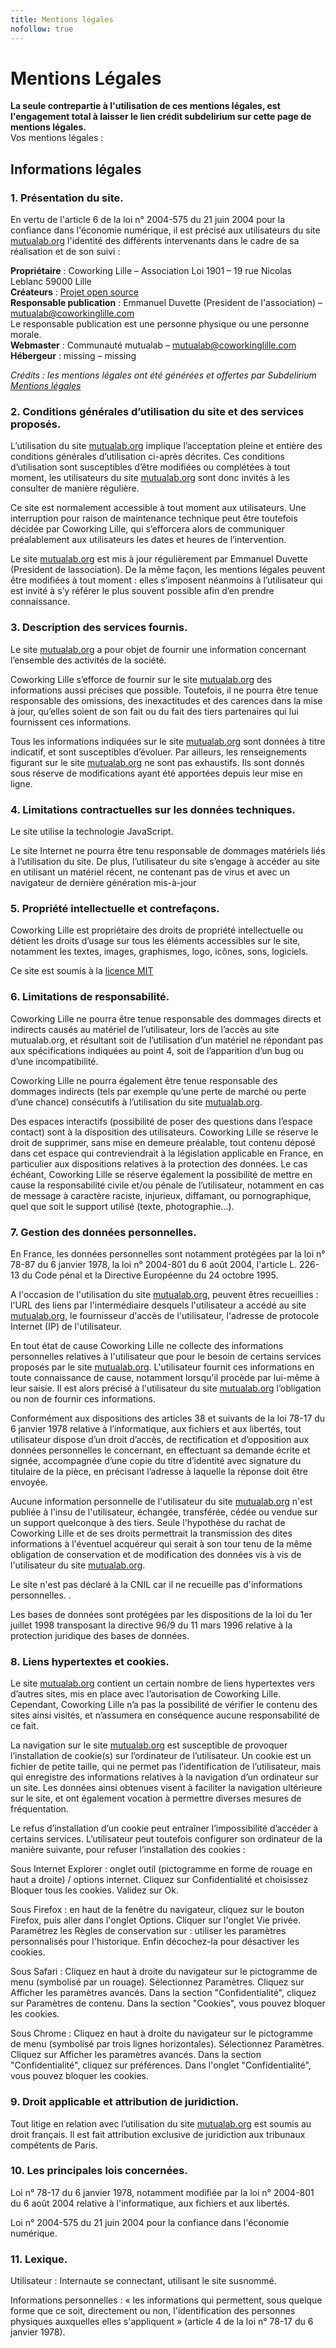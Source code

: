 ```yaml
---
title: Mentions légales
nofollow: true
---
```



# Mentions Légales

**La seule contrepartie à l'utilisation de ces mentions légales, est l'engagement total à laisser le lien crédit subdelirium sur cette page de mentions légales.**  
Vos mentions légales :

## Informations légales

### 1\. Présentation du site.

En vertu de l'article 6 de la loi n° 2004-575 du 21 juin 2004 pour la confiance dans l'économie numérique, il est précisé aux utilisateurs du site [mutualab.org](http://mutualab.org/ "Coworking Lille - mutualab.org") l'identité des différents intervenants dans le cadre de sa réalisation et de son suivi :

**Propriétaire** : Coworking Lille – Association Loi 1901 – 19 rue Nicolas Leblanc 59000 Lille  
**Créateurs** : [Projet open source](https://github.com/Mutualab/mutualab.org/blob/master/contributors.md)  
**Responsable publication** : Emmanuel Duvette (President de l'association) – [mutualab@coworkinglille.com](mailto:mutualab@coworkinglille.com)  
Le responsable publication est une personne physique ou une personne morale.  
**Webmaster** : Communauté mutualab – mutualab@coworkinglille.com  
**Hébergeur** : missing – missing  

*Crédits : les mentions légales ont été générées et offertes par Subdelirium [Mentions légales](http://www.subdelirium.com/generateur-de-mentions-legales/)*

### 2\. Conditions générales d’utilisation du site et des services proposés.

L’utilisation du site [mutualab.org](http://mutualab.org/ "Coworking Lille - mutualab.org") implique l’acceptation pleine et entière des conditions générales d’utilisation ci-après décrites. Ces conditions d’utilisation sont susceptibles d’être modifiées ou complétées à tout moment, les utilisateurs du site [mutualab.org](http://mutualab.org/ "Coworking Lille - mutualab.org") sont donc invités à les consulter de manière régulière.

Ce site est normalement accessible à tout moment aux utilisateurs. Une interruption pour raison de maintenance technique peut être toutefois décidée par Coworking Lille, qui s’efforcera alors de communiquer préalablement aux utilisateurs les dates et heures de l’intervention.

Le site [mutualab.org](http://mutualab.org/ "Coworking Lille - mutualab.org") est mis à jour régulièrement par Emmanuel Duvette (President de lassociation). De la même façon, les mentions légales peuvent être modifiées à tout moment : elles s’imposent néanmoins à l’utilisateur qui est invité à s’y référer le plus souvent possible afin d’en prendre connaissance.

### 3\. Description des services fournis.

Le site [mutualab.org](http://mutualab.org/ "Coworking Lille - mutualab.org") a pour objet de fournir une information concernant l’ensemble des activités de la société.

Coworking Lille s’efforce de fournir sur le site [mutualab.org](http://mutualab.org/ "Coworking Lille - mutualab.org") des informations aussi précises que possible. Toutefois, il ne pourra être tenue responsable des omissions, des inexactitudes et des carences dans la mise à jour, qu’elles soient de son fait ou du fait des tiers partenaires qui lui fournissent ces informations.

Tous les informations indiquées sur le site [mutualab.org](http://mutualab.org/ "Coworking Lille - mutualab.org") sont données à titre indicatif, et sont susceptibles d’évoluer. Par ailleurs, les renseignements figurant sur le site [mutualab.org](http://mutualab.org/ "Coworking Lille - mutualab.org") ne sont pas exhaustifs. Ils sont donnés sous réserve de modifications ayant été apportées depuis leur mise en ligne.

### 4\. Limitations contractuelles sur les données techniques.

Le site utilise la technologie JavaScript.

Le site Internet ne pourra être tenu responsable de dommages matériels liés à l’utilisation du site. De plus, l’utilisateur du site s’engage à accéder au site en utilisant un matériel récent, ne contenant pas de virus et avec un navigateur de dernière génération mis-à-jour

### 5\. Propriété intellectuelle et contrefaçons.

Coworking Lille est propriétaire des droits de propriété intellectuelle ou détient les droits d’usage sur tous les éléments accessibles sur le site, notamment les textes, images, graphismes, logo, icônes, sons, logiciels.

Ce site est soumis à la [licence MIT](https://github.com/Mutualab/mutualab.org/blob/master/licence.md)


### 6\. Limitations de responsabilité.

Coworking Lille ne pourra être tenue responsable des dommages directs et indirects causés au matériel de l’utilisateur, lors de l’accès au site mutualab.org, et résultant soit de l’utilisation d’un matériel ne répondant pas aux spécifications indiquées au point 4, soit de l’apparition d’un bug ou d’une incompatibilité.

Coworking Lille ne pourra également être tenue responsable des dommages indirects (tels par exemple qu’une perte de marché ou perte d’une chance) consécutifs à l’utilisation du site [mutualab.org](http://mutualab.org/ "Coworking Lille - mutualab.org").

Des espaces interactifs (possibilité de poser des questions dans l’espace contact) sont à la disposition des utilisateurs. Coworking Lille se réserve le droit de supprimer, sans mise en demeure préalable, tout contenu déposé dans cet espace qui contreviendrait à la législation applicable en France, en particulier aux dispositions relatives à la protection des données. Le cas échéant, Coworking Lille se réserve également la possibilité de mettre en cause la responsabilité civile et/ou pénale de l’utilisateur, notamment en cas de message à caractère raciste, injurieux, diffamant, ou pornographique, quel que soit le support utilisé (texte, photographie…).

### 7\. Gestion des données personnelles.

En France, les données personnelles sont notamment protégées par la loi n° 78-87 du 6 janvier 1978, la loi n° 2004-801 du 6 août 2004, l'article L. 226-13 du Code pénal et la Directive Européenne du 24 octobre 1995.

A l'occasion de l'utilisation du site [mutualab.org](http://mutualab.org/ "Coworking Lille - mutualab.org"), peuvent êtres recueillies : l'URL des liens par l'intermédiaire desquels l'utilisateur a accédé au site [mutualab.org](http://mutualab.org/ "Coworking Lille - mutualab.org"), le fournisseur d'accès de l'utilisateur, l'adresse de protocole Internet (IP) de l'utilisateur.

En tout état de cause Coworking Lille ne collecte des informations personnelles relatives à l'utilisateur que pour le besoin de certains services proposés par le site [mutualab.org](http://mutualab.org/ "Coworking Lille - mutualab.org"). L'utilisateur fournit ces informations en toute connaissance de cause, notamment lorsqu'il procède par lui-même à leur saisie. Il est alors précisé à l'utilisateur du site [mutualab.org](http://mutualab.org/ "Coworking Lille - mutualab.org") l’obligation ou non de fournir ces informations.

Conformément aux dispositions des articles 38 et suivants de la loi 78-17 du 6 janvier 1978 relative à l’informatique, aux fichiers et aux libertés, tout utilisateur dispose d’un droit d’accès, de rectification et d’opposition aux données personnelles le concernant, en effectuant sa demande écrite et signée, accompagnée d’une copie du titre d’identité avec signature du titulaire de la pièce, en précisant l’adresse à laquelle la réponse doit être envoyée.

Aucune information personnelle de l'utilisateur du site [mutualab.org](http://mutualab.org/ "Coworking Lille - mutualab.org") n'est publiée à l'insu de l'utilisateur, échangée, transférée, cédée ou vendue sur un support quelconque à des tiers. Seule l'hypothèse du rachat de Coworking Lille et de ses droits permettrait la transmission des dites informations à l'éventuel acquéreur qui serait à son tour tenu de la même obligation de conservation et de modification des données vis à vis de l'utilisateur du site [mutualab.org](http://mutualab.org/ "Coworking Lille - mutualab.org").

Le site n'est pas déclaré à la CNIL car il ne recueille pas d'informations personnelles. .

Les bases de données sont protégées par les dispositions de la loi du 1er juillet 1998 transposant la directive 96/9 du 11 mars 1996 relative à la protection juridique des bases de données.

### 8\. Liens hypertextes et cookies.

Le site [mutualab.org](http://mutualab.org/ "Coworking Lille - mutualab.org") contient un certain nombre de liens hypertextes vers d’autres sites, mis en place avec l’autorisation de Coworking Lille. Cependant, Coworking Lille n’a pas la possibilité de vérifier le contenu des sites ainsi visités, et n’assumera en conséquence aucune responsabilité de ce fait.

La navigation sur le site [mutualab.org](http://mutualab.org/ "Coworking Lille - mutualab.org") est susceptible de provoquer l’installation de cookie(s) sur l’ordinateur de l’utilisateur. Un cookie est un fichier de petite taille, qui ne permet pas l’identification de l’utilisateur, mais qui enregistre des informations relatives à la navigation d’un ordinateur sur un site. Les données ainsi obtenues visent à faciliter la navigation ultérieure sur le site, et ont également vocation à permettre diverses mesures de fréquentation.

Le refus d’installation d’un cookie peut entraîner l’impossibilité d’accéder à certains services. L’utilisateur peut toutefois configurer son ordinateur de la manière suivante, pour refuser l’installation des cookies :

Sous Internet Explorer : onglet outil (pictogramme en forme de rouage en haut a droite) / options internet. Cliquez sur Confidentialité et choisissez Bloquer tous les cookies. Validez sur Ok.

Sous Firefox : en haut de la fenêtre du navigateur, cliquez sur le bouton Firefox, puis aller dans l'onglet Options. Cliquer sur l'onglet Vie privée. Paramétrez les Règles de conservation sur : utiliser les paramètres personnalisés pour l'historique. Enfin décochez-la pour désactiver les cookies.

Sous Safari : Cliquez en haut à droite du navigateur sur le pictogramme de menu (symbolisé par un rouage). Sélectionnez Paramètres. Cliquez sur Afficher les paramètres avancés. Dans la section "Confidentialité", cliquez sur Paramètres de contenu. Dans la section "Cookies", vous pouvez bloquer les cookies.

Sous Chrome : Cliquez en haut à droite du navigateur sur le pictogramme de menu (symbolisé par trois lignes horizontales). Sélectionnez Paramètres. Cliquez sur Afficher les paramètres avancés. Dans la section "Confidentialité", cliquez sur préférences. Dans l'onglet "Confidentialité", vous pouvez bloquer les cookies.

### 9\. Droit applicable et attribution de juridiction.

Tout litige en relation avec l’utilisation du site [mutualab.org](http://mutualab.org/ "Coworking Lille - mutualab.org") est soumis au droit français. Il est fait attribution exclusive de juridiction aux tribunaux compétents de Paris.

### 10\. Les principales lois concernées.

Loi n° 78-17 du 6 janvier 1978, notamment modifiée par la loi n° 2004-801 du 6 août 2004 relative à l'informatique, aux fichiers et aux libertés.

Loi n° 2004-575 du 21 juin 2004 pour la confiance dans l'économie numérique.

### 11\. Lexique.

Utilisateur : Internaute se connectant, utilisant le site susnommé.

Informations personnelles : « les informations qui permettent, sous quelque forme que ce soit, directement ou non, l'identification des personnes physiques auxquelles elles s'appliquent » (article 4 de la loi n° 78-17 du 6 janvier 1978).